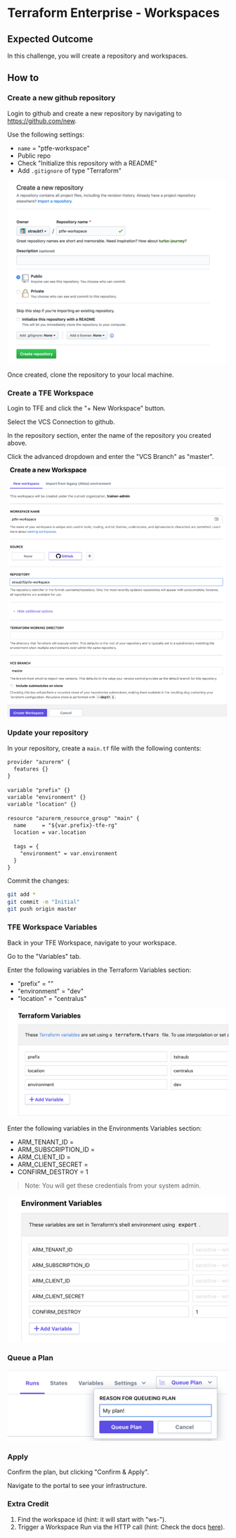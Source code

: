 # Terraform Enterprise - Workspaces

## Expected Outcome

In this challenge, you will create a repository and workspaces.

## How to

### Create a new github repository

Login to github and create a new repository by navigating to <https://github.com/new>.

Use the following settings:
- `name` = "ptfe-workspace"
- Public repo
- Check "Initialize this repository with a README"
- Add `.gitignore` of type "Terraform"

![](img/github-new.png)

Once created, clone the repository to your local machine.

### Create a TFE Workspace

Login to TFE and click the "+ New Workspace" button.

Select the VCS Connection to github.

In the repository section, enter the name of the repository you created above.

Click the advanced dropdown and enter the "VCS Branch" as "master".

![](img/tfe-new-workspace.png)

### Update your repository

In your repository, create a `main.tf` file with the following contents:

```hcl
provider "azurerm" {
  features {}
}

variable "prefix" {}
variable "environment" {}
variable "location" {}

resource "azurerm_resource_group" "main" {
  name     = "${var.prefix}-tfe-rg"
  location = var.location

  tags = {
    "environment" = var.environment
  }
}
```

Commit the changes:

```sh
git add *
git commit -m "Initial"
git push origin master
```

### TFE Workspace Variables

Back in your TFE Workspace, navigate to your workspace.

Go to the "Variables" tab.

Enter the following variables in the Terraform Variables section:

- "prefix" = "<insert your username>"
- "environment" = "dev"
- "location" = "centralus"

![](img/workspace-var.png)

Enter the following variables in the Environments Variables section:

- ARM_TENANT_ID =
- ARM_SUBSCRIPTION_ID =
- ARM_CLIENT_ID =
- ARM_CLIENT_SECRET =
- CONFIRM_DESTROY = 1

> Note: You will get these credentials from your system admin.

![](img/workspace-envvar.png)

### Queue a Plan

![](img/queue-plan.png)

### Apply

Confirm the plan, but clicking "Confirm & Apply".

Navigate to the portal to see your infrastructure.

### Extra Credit

1. Find the workspace id (hint: it will start with "ws-").
2. Trigger a Workspace Run via the HTTP call (hint: Check the docs [here](https://www.terraform.io/docs/cloud/api/run.html#sample-request)).
